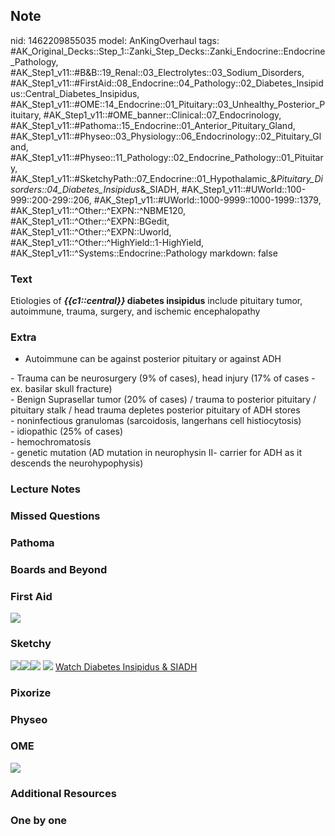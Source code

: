 ## Note
nid: 1462209855035
model: AnKingOverhaul
tags: #AK_Original_Decks::Step_1::Zanki_Step_Decks::Zanki_Endocrine::Endocrine_Pathology, #AK_Step1_v11::#B&B::19_Renal::03_Electrolytes::03_Sodium_Disorders, #AK_Step1_v11::#FirstAid::08_Endocrine::04_Pathology::02_Diabetes_Insipidus::Central_Diabetes_Insipidus, #AK_Step1_v11::#OME::14_Endocrine::01_Pituitary::03_Unhealthy_Posterior_Pituitary, #AK_Step1_v11::#OME_banner::Clinical::07_Endocrinology, #AK_Step1_v11::#Pathoma::15_Endocrine::01_Anterior_Pituitary_Gland, #AK_Step1_v11::#Physeo::03_Physiology::06_Endocrinology::02_Pituitary_Gland, #AK_Step1_v11::#Physeo::11_Pathology::02_Endocrine_Pathology::01_Pituitary, #AK_Step1_v11::#SketchyPath::07_Endocrine::01_Hypothalamic_&_Pituitary_Disorders::04_Diabetes_Insipidus_&_SIADH, #AK_Step1_v11::#UWorld::100-999::200-299::206, #AK_Step1_v11::#UWorld::1000-9999::1000-1999::1379, #AK_Step1_v11::^Other::^EXPN::^NBME120, #AK_Step1_v11::^Other::^EXPN::BGedit, #AK_Step1_v11::^Other::^EXPN::Uworld, #AK_Step1_v11::^Other::^HighYield::1-HighYield, #AK_Step1_v11::^Systems::Endocrine::Pathology
markdown: false

### Text
<div>
  Etiologies of <b><i>{{c1::central}}</i> diabetes insipidus</b>
  include pituitary tumor, autoimmune, trauma, surgery, and
  ischemic encephalopathy
</div>

### Extra
- Autoimmune can be against posterior pituitary or against ADH
<div>
  - Trauma can be neurosurgery (9% of cases), head injury (17% of
  cases - ex. basilar skull fracture)
</div>
<div>
  - Benign Suprasellar tumor (20% of cases) / trauma to posterior
  pituitary / pituitary stalk / head trauma depletes posterior
  pituitary of ADH stores
</div>
<div>
  - noninfectious granulomas (sarcoidosis, langerhans cell
  histiocytosis)
</div>
<div>
  - idiopathic (25% of cases)
</div>
<div>
  - hemochromatosis
</div>
<div>
  - genetic mutation (AD mutation in neurophysin II- carrier for
  ADH as it descends the neurohypophysis)
</div>

### Lecture Notes


### Missed Questions


### Pathoma


### Boards and Beyond


### First Aid
<img src="tmpjcm2Tr.png">

### Sketchy
<img src=
"Screen%20Shot%202020-03-21%20at%2011.03.16%20PM.JPG"><img src=
"Screen%20Shot%202020-03-21%20at%2011.03.27%20PM.JPG"><img src=
"Screen%20Shot%202020-03-21%20at%2011.04.01%20PM.JPG"> <img src=
"tmpOkOhsC_1566160514431.png"> <a href=
"https://dashboard.sketchy.com/study/medical/courses/medical-pathophysiology/units/medical-pathophysiology-endocrine/videos/medical-pathophysiology-endocrine-hypothalamic-and-pituitary-disorders-diabetes-insipidus-and-siadh?utm_source=anki&utm_medium=partnership&utm_campaign=february_update&utm_content=medical">
Watch Diabetes Insipidus & SIADH</a>

### Pixorize


### Physeo


### OME
<div class="ome-widget">
  <a href=
  "https://onlinemeded.org/spa/endocrinology?ref=anki"><img src=
  "_OME_AnkiFlashcards_Topic_2.png"></a>
</div>

### Additional Resources


### One by one

